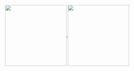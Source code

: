 <a href="https://github.com/pattieez/github-readme-stats">
  <img height=200 align="center" src="https://github-readme-stats.vercel.app/api?username=pattieez&show_icons=true&theme=dark&card" />
</a>

<a href="https://github.com/pattieez/convoychat">
  <img height=200 align="center" src="https://github-readme-stats.vercel.app/api/top-langs/?username=pattieez&show_icons=true&theme=dark&card_width=586" />
</a

